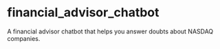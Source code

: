 # financial_advisor_chatbot
A financial advisor chatbot that helps you answer doubts about NASDAQ companies. 
